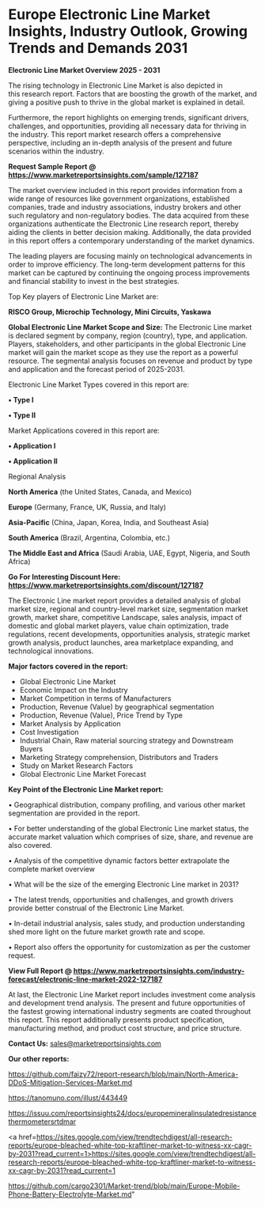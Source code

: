 # Europe Electronic Line Market Insights, Industry Outlook, Growing Trends and Demands 2031

<Strong> Electronic Line Market Overview 2025 - 2031</strong>

The rising technology in Electronic Line Market is also depicted in this research report. Factors that are boosting the growth of the market, and giving a positive push to thrive in the global market is explained in detail.

Furthermore, the report highlights on emerging trends, significant drivers, challenges, and opportunities, providing all necessary data for thriving in the industry. This report market research offers a comprehensive perspective, including an in-depth analysis of the present and future scenarios within the industry.

<strong>Request Sample Report @ <a href=https://www.marketreportsinsights.com/sample/127187>https://www.marketreportsinsights.com/sample/127187</a></strong>

The market overview included in this report provides information from a wide range of resources like government organizations, established companies, trade and industry associations, industry brokers and other such regulatory and non-regulatory bodies. The data acquired from these organizations authenticate the Electronic Line research report, thereby aiding the clients in better decision making. Additionally, the data provided in this report offers a contemporary understanding of the market dynamics.

The leading players are focusing mainly on technological advancements in order to improve efficiency. The long-term development patterns for this market can be captured by continuing the ongoing process improvements and financial stability to invest in the best strategies.

Top Key players of Electronic Line Market are:

<strong>RISCO Group, Microchip Technology, Mini Circuits, Yaskawa</strong>

<strong><b>Global Electronic Line Market Scope and Size:</b></strong>
The Electronic Line market is declared segment by company, region (country), type, and application. Players, stakeholders, and other participants in the global Electronic Line market will gain the market scope as they use the report as a powerful resource. The segmental analysis focuses on revenue and product by type and application and the forecast period of 2025-2031.

Electronic Line Market Types covered in this report are:

<strong>• Type I

• Type II</strong>

Market Applications covered in this report are:

<strong>• Application I

• Application II</strong> 

Regional Analysis

<strong>North America</strong> (the United States, Canada, and Mexico)

<strong>Europe</strong> (Germany, France, UK, Russia, and Italy)

<strong>Asia-Pacific</strong> (China, Japan, Korea, India, and Southeast Asia)

<strong>South America</strong> (Brazil, Argentina, Colombia, etc.)

<strong>The Middle East and Africa</strong> (Saudi Arabia, UAE, Egypt, Nigeria, and South Africa)

<strong>Go For Interesting Discount Here: <a href=https://www.marketreportsinsights.com/discount/127187>https://www.marketreportsinsights.com/discount/127187</a></strong>

The Electronic Line market report provides a detailed analysis of global market size, regional and country-level market size, segmentation market growth, market share, competitive Landscape, sales analysis, impact of domestic and global market players, value chain optimization, trade regulations, recent developments, opportunities analysis, strategic market growth analysis, product launches, area marketplace expanding, and technological innovations.

<strong><b>Major factors covered in the report:</b></strong>
<ul>
  <li>Global Electronic Line Market </li>
  <li>Economic Impact on the Industry</li>
  <li>Market Competition in terms of Manufacturers</li>
  <li>Production, Revenue (Value) by geographical segmentation</li>
  <li>Production, Revenue (Value), Price Trend by Type</li>
  <li>Market Analysis by Application</li>
  <li>Cost Investigation</li>
  <li>Industrial Chain, Raw material sourcing strategy and Downstream Buyers</li>
  <li>Marketing Strategy comprehension, Distributors and Traders</li>
  <li>Study on Market Research Factors</li>
  <li>Global Electronic Line Market Forecast</li>
</ul>

<strong><b>Key Point of the Electronic Line Market report:</b></strong>

• Geographical distribution, company profiling, and various other market segmentation are provided in the report.

• For better understanding of the global Electronic Line market status, the accurate market valuation which comprises of size, share, and revenue are also covered.

• Analysis of the competitive dynamic factors better extrapolate the complete market overview

• What will be the size of the emerging Electronic Line market in 2031?

• The latest trends, opportunities and challenges, and growth drivers provide better construal of the Electronic Line Market.

• In-detail industrial analysis, sales study, and production understanding shed more light on the future market growth rate and scope.

• Report also offers the opportunity for customization as per the customer request.

<strong><b>View Full Report @ <a href=https://www.marketreportsinsights.com/industry-forecast/electronic-line-market-2022-127187>https://www.marketreportsinsights.com/industry-forecast/electronic-line-market-2022-127187</a></b></strong>


At last, the Electronic Line Market report includes investment come analysis and development trend analysis. The present and future opportunities of the fastest growing international industry segments are coated throughout this report. This report additionally presents product specification, manufacturing method, and product cost structure, and price structure.

<strong>Contact Us:</strong>
sales@marketreportsinsights.com

<strong>Our other reports:</strong>

<a href=https://github.com/faizy72/report-research/blob/main/North-America-DDoS-Mitigation-Services-Market.md>https://github.com/faizy72/report-research/blob/main/North-America-DDoS-Mitigation-Services-Market.md</a>

<a href=https://tanomuno.com/illust/443449>https://tanomuno.com/illust/443449</a>

<a href=https://issuu.com/reportsinsights24/docs/europemineralinsulatedresistancethermometersrtdmar>https://issuu.com/reportsinsights24/docs/europemineralinsulatedresistancethermometersrtdmar</a>

<a href=https://sites.google.com/view/trendtechdigest/all-research-reports/europe-bleached-white-top-kraftliner-market-to-witness-xx-cagr-by-2031?read_current=1>https://sites.google.com/view/trendtechdigest/all-research-reports/europe-bleached-white-top-kraftliner-market-to-witness-xx-cagr-by-2031?read_current=1</a>

<a href=https://github.com/cargo2301/Market-trend/blob/main/Europe-Mobile-Phone-Battery-Electrolyte-Market.md>https://github.com/cargo2301/Market-trend/blob/main/Europe-Mobile-Phone-Battery-Electrolyte-Market.md</a>"
